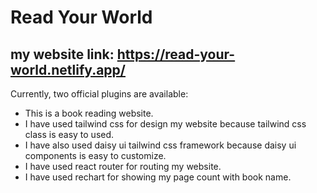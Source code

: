 # Read Your World

## my website link: https://read-your-world.netlify.app/

Currently, two official plugins are available:

- This is a book reading website.
- I have used tailwind css for design my website because tailwind css class is easy to used.
- I have also used daisy ui tailwind css framework because daisy ui components is easy to customize.
- I have used react router for routing my website.
- I have used rechart for showing my page count with book name.

